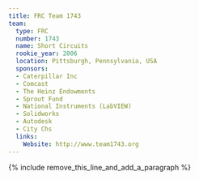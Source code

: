 ```yaml
---
title: FRC Team 1743
team:
  type: FRC
  number: 1743
  name: Short Circuits
  rookie_year: 2006
  location: Pittsburgh, Pennsylvania, USA
  sponsors:
  - Caterpillar Inc
  - Comcast
  - The Heinz Endowments
  - Sprout Fund
  - National Instruments (LabVIEW)
  - Solidworks
  - Autodesk
  - City Chs
  links:
    Website: http://www.team1743.org
---
```


{% include remove_this_line_and_add_a_paragraph %}